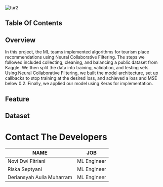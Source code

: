 ![tur2](https://github.com/TourID/Machine-Learning/assets/159881870/e6be832b-8bc3-4259-9508-7ea4ba7503b6)
## Table Of Contents

## Overview
In this project, the ML teams implemented algorithms for tourism place recommendations using Neural Collaborative Filtering. The steps we followed included collecting, cleaning, and balancing a public dataset from Kaggle. We then split the data into training, validation, and testing sets. Using Neural Collaborative Filtering, we built the model architecture, set up callbacks to stop training at the desired loss, and achieved a loss and MSE below 0.2. Finally, we applied our model using Keras for implementation.

## Feature

## Dataset


# Contact The Developers

| NAME | JOB |  
| ------ | ------ | 
| Novi Dwi Fitriani | ML Engineer | 
| Riska Septyani| ML Engineer |  
| Deriansyah Aulia Muharram | ML Engineer |  
